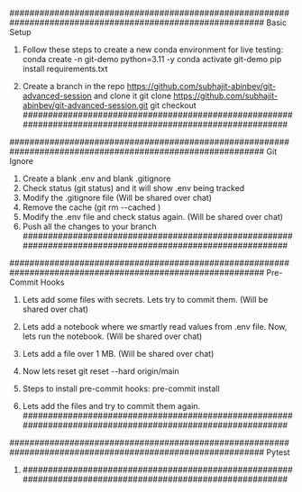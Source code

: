 ###########################################################################################################
Basic Setup

1. Follow these steps to create a new conda environment for live testing:
   conda create -n git-demo python=3.11 -y
   conda activate git-demo
   pip install requirements.txt

2. Create a branch in the repo <https://github.com/subhajit-abinbev/git-advanced-session> and clone it
   git clone https://github.com/subhajit-abinbev/git-advanced-session.git
   git checkout <your-branch-name>
   ###########################################################################################################

###########################################################################################################
Git Ignore

1. Create a blank .env and blank .gitignore
2. Check status (git status) and it will show .env being tracked
3. Modify the .gitignore file (Will be shared over chat)
4. Remove the cache (git rm --cached <file>)
5. Modify the .env file and check status again. (Will be shared over chat)
6. Push all the changes to your branch
   ###########################################################################################################

###########################################################################################################
Pre-Commit Hooks

1. Lets add some files with secrets. Lets try to commit them. (Will be shared over chat)

2. Lets add a notebook where we smartly read values from .env file. Now, lets run the notebook. (Will be shared over chat)

3. Lets add a file over 1 MB. (Will be shared over chat)

4. Now lets reset
   git reset --hard origin/main

5. Steps to install pre-commit hooks:
   pre-commit install

6. Lets add the files and try to commit them again.
   ###########################################################################################################

###########################################################################################################
Pytest

1.  ###########################################################################################################
